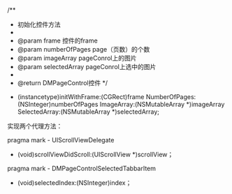 /**
 *  初始化控件方法
 *
 *  @param frame         控件的frame
 *  @param numberOfPages page（页数）的个数
 *  @param imageArray    pageConrol上的图片
 *  @param selectedArray pageConrol上选中的图片
 *
 *  @return DMPageControl控件
 */
- (instancetype)initWithFrame:(CGRect)frame NumberOfPages:(NSInteger)numberOfPages ImageArray:(NSMutableArray *)imageArray SelectedArray:(NSMutableArray *)selectedArray;


实现两个代理方法：


pragma mark - UIScrollViewDelegate
- (void)scrollViewDidScroll:(UIScrollView *)scrollView；
 
pragma mark - DMPageControlSelectedTabbarItem
- (void)selectedIndex:(NSInteger)index；
